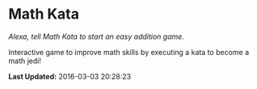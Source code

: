 # Math Kata
*Alexa, tell Math Kata to start an easy addition game.*

Interactive game to improve math skills by executing a kata to become a math jedi!

**Last Updated:** 2016-03-03 20:28:23
